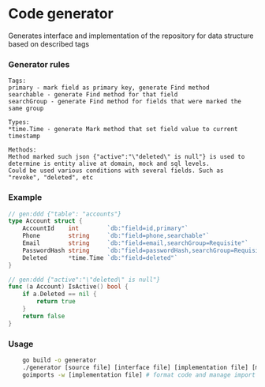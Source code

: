 # Code generator
Generates interface and implementation of the repository for data structure based on described tags

### Generator rules

	Tags:
	primary - mark field as primary key, generate Find method
	searchable - generate Find method for that field
	searchGroup - generate Find method for fields that were marked the same group

	Types:
	*time.Time - generate Mark method that set field value to current timestamp
	
	Methods:
	Method marked such json {"active":"\"deleted\" is null"} is used to determine is entity alive at domain, mock and sql levels.
    Could be used various conditions with several fields. Such as "revoke", "deleted", etc

### Example

```go
// gen:ddd {"table": "accounts"}
type Account struct {
	AccountId    int        `db:"field=id,primary"`
	Phone        string     `db:"field=phone,searchable"`
	Email        string     `db:"field=email,searchGroup=Requisite"`
	PasswordHash string     `db:"field=passwordHash,searchGroup=Requisite"`
	Deleted      *time.Time `db:"field=deleted"`
}

// gen:ddd {"active":"\"deleted\" is null"}
func (a Account) IsActive() bool {
	if a.Deleted == nil {
		return true
	}
	return false
}
```
### Usage

```bash
    go build -o generator
    ./generator [source file] [interface file] [implementation file] [mock implementation file]
    goimports -w [implementation file] # format code and manage import section
```
